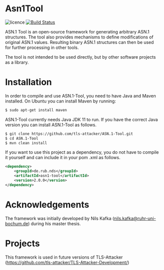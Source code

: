 # Asn1Tool

![licence](https://img.shields.io/badge/License-Apachev2-brightgreen.svg)
[![Build Status](http://hydrogen.cloud.nds.rub.de/buildStatus/icon.svg?job=ASN.1-Tool)](http://hydrogen.cloud.nds.rub.de/job/ASN.1-Tool/)

ASN.1 Tool is an open-source framework for generating arbitrary ASN.1 structures. The tool also provides mechanisms to define modifications of original ASN.1 values. Resulting binary ASN.1 structures can then be used for further processing in other tools.

The tool is not intended to be used directly, but by other software projects as a library.

# Installation

In order to compile and use ASN.1-Tool, you need to have Java and Maven installed. On Ubuntu you can install Maven by
 running:
```bash
$ sudo apt-get install maven
```
ASN.1-Tool currently needs Java JDK 11 to run. If you have the correct Java version you can install
 ASN.1-Tool as follows.
```bash
$ git clone https://github.com/tls-attacker/ASN.1-Tool.git
$ cd ASN.1-Tool
$ mvn clean install
```

If you want to use this project as a dependency, you do not have to compile it yourself and can include it in your pom
.xml as follows.

```xml
<dependency>
    <groupId>de.rub.nds</groupId>
    <artifactId>asn1-tool</artifactId>
    <version>2.0.0</version>
</dependency>
```

# Acknowledgements
The framework was initially developed by Nils Kafka (nils.kafka@ruhr-uni-bochum.de) during his master thesis. 

# Projects
This framework is used in future versions of TLS-Attacker (https://github.com/tls-attacker/TLS-Attacker-Development/)
